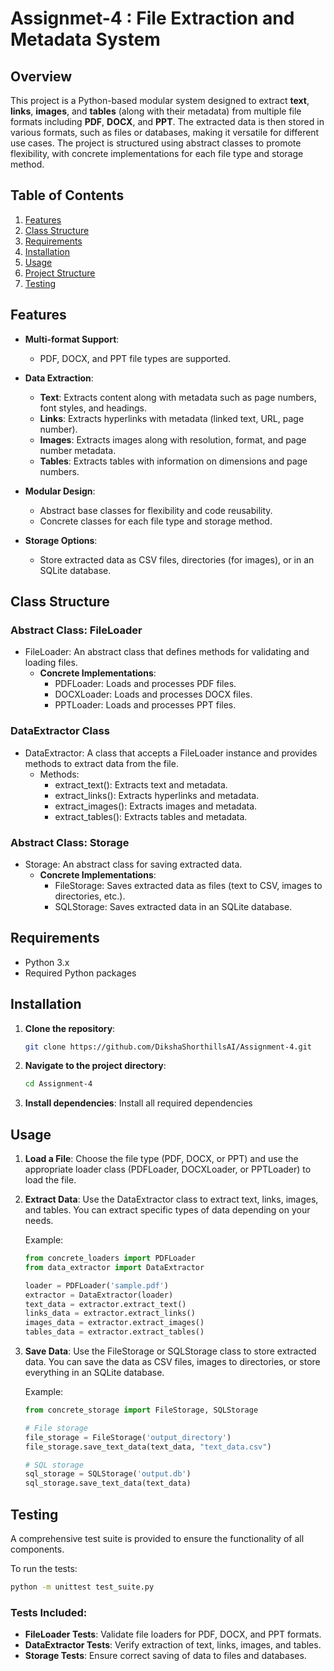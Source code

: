 
# Assignmet-4 : File Extraction and Metadata System

## Overview

This project is a Python-based modular system designed to extract **text**, **links**, **images**, and **tables** (along with their metadata) from multiple file formats including **PDF**, **DOCX**, and **PPT**. The extracted data is then stored in various formats, such as files or databases, making it versatile for different use cases. The project is structured using abstract classes to promote flexibility, with concrete implementations for each file type and storage method.

## Table of Contents

1. [Features](#features)
2. [Class Structure](#class-structure)
3. [Requirements](#requirements)
4. [Installation](#installation)
5. [Usage](#usage)
6. [Project Structure](#project-structure)
7. [Testing](#testing)



## Features

- **Multi-format Support**:
  - PDF, DOCX, and PPT file types are supported.
  
- **Data Extraction**:
  - **Text**: Extracts content along with metadata such as page numbers, font styles, and headings.
  - **Links**: Extracts hyperlinks with metadata (linked text, URL, page number).
  - **Images**: Extracts images along with resolution, format, and page number metadata.
  - **Tables**: Extracts tables with information on dimensions and page numbers.

- **Modular Design**:
  - Abstract base classes for flexibility and code reusability.
  - Concrete classes for each file type and storage method.

- **Storage Options**:
  - Store extracted data as CSV files, directories (for images), or in an SQLite database.

## Class Structure

### Abstract Class: FileLoader
- FileLoader: An abstract class that defines methods for validating and loading files.
  - **Concrete Implementations**:
    - PDFLoader: Loads and processes PDF files.
    - DOCXLoader: Loads and processes DOCX files.
    - PPTLoader: Loads and processes PPT files.
    
### DataExtractor Class
- DataExtractor: A class that accepts a FileLoader instance and provides methods to extract data from the file.
  - Methods:
    - extract_text(): Extracts text and metadata.
    - extract_links(): Extracts hyperlinks and metadata.
    - extract_images(): Extracts images and metadata.
    - extract_tables(): Extracts tables and metadata.

### Abstract Class: Storage
- Storage: An abstract class for saving extracted data.
  - **Concrete Implementations**:
    - FileStorage: Saves extracted data as files (text to CSV, images to directories, etc.).
    - SQLStorage: Saves extracted data in an SQLite database.

## Requirements

- Python 3.x
- Required Python packages 

## Installation

1. **Clone the repository**:
   ```bash
   git clone https://github.com/DikshaShorthillsAI/Assignment-4.git
   ```
   
2. **Navigate to the project directory**:
   ```bash
   cd Assignment-4
   ```

3. **Install dependencies**:
   Install all required dependencies 

## Usage

1. **Load a File**:
   Choose the file type (PDF, DOCX, or PPT) and use the appropriate loader class (PDFLoader, DOCXLoader, or PPTLoader) to load the file.

2. **Extract Data**:
   Use the DataExtractor class to extract text, links, images, and tables. You can extract specific types of data depending on your needs.
   
   Example:
   ```python
   from concrete_loaders import PDFLoader
   from data_extractor import DataExtractor

   loader = PDFLoader('sample.pdf')
   extractor = DataExtractor(loader)
   text_data = extractor.extract_text()
   links_data = extractor.extract_links()
   images_data = extractor.extract_images()
   tables_data = extractor.extract_tables()
   ```

3. **Save Data**:
   Use the FileStorage or SQLStorage class to store extracted data. You can save the data as CSV files, images to directories, or store everything in an SQLite database.
   
   Example:
   ```python
   from concrete_storage import FileStorage, SQLStorage

   # File storage
   file_storage = FileStorage('output_directory')
   file_storage.save_text_data(text_data, "text_data.csv")
   
   # SQL storage
   sql_storage = SQLStorage('output.db')
   sql_storage.save_text_data(text_data)
   ```

## Testing

A comprehensive test suite is provided to ensure the functionality of all components.

To run the tests:
```bash
python -m unittest test_suite.py
```

### Tests Included:
- **FileLoader Tests**: Validate file loaders for PDF, DOCX, and PPT formats.
- **DataExtractor Tests**: Verify extraction of text, links, images, and tables.
- **Storage Tests**: Ensure correct saving of data to files and databases.

